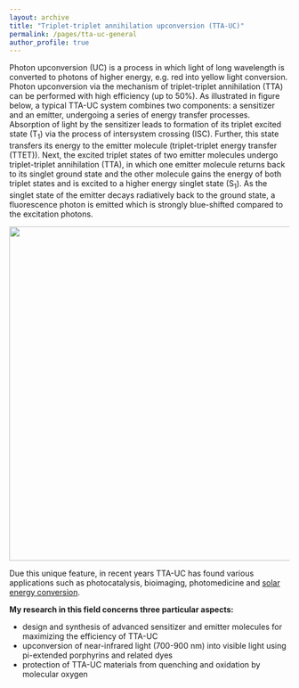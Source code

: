 ```yaml
---
layout: archive
title: "Triplet-triplet annihilation upconversion (TTA-UC)"
permalink: /pages/tta-uc-general
author_profile: true
---
```

Photon upconversion (UC) is a process in which light of long wavelength is converted to photons of higher energy, e.g. red into yellow light conversion. Photon upconversion via the mechanism of triplet-triplet annihilation (TTA) can be performed with high efficiency (up to 50%). As illustrated in figure below, a typical TTA-UC system combines two components: a sensitizer and an emitter, undergoing a series of energy transfer processes. Absorption of light by the sensitizer leads to formation of its triplet excited state (T<sub>1</sub>) via the process of intersystem crossing (ISC). Further, this state transfers its energy to the emitter molecule (triplet-triplet energy transfer (TTET)). Next, the excited triplet states of two emitter molecules undergo triplet-triplet annihilation (TTA), in which one emitter molecule returns back to its singlet ground state and the other molecule gains the energy of both triplet states and is excited to a higher energy singlet state (S<sub>1</sub>). As the singlet state of the emitter decays radiatively back to the ground state, a fluorescence photon is emitted which is strongly blue-shifted compared to the excitation photons.

<div style="text-align:center"><img src="https://mihafil.github.io/academic/images/tta-uc-general.jpg" style="width:600px;height:auto"></div>

Due this unique feature, in recent years TTA-UC has found various applications such as photocatalysis, bioimaging, photomedicine and [solar energy conversion](https://mihafil.github.io/academic/pagess/solar-cells-general).

<strong>My research in this field concerns three particular aspects:</strong>

* design and synthesis of advanced sensitizer and emitter molecules for maximizing the efficiency of TTA-UC 
* upconversion of near-infrared light (700-900 nm) into visible light using pi-extended porphyrins and related dyes
* protection of TTA-UC materials from quenching and oxidation by molecular oxygen
